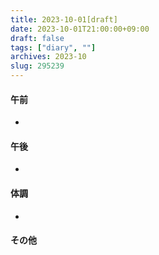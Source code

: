 ```yaml
---
title: 2023-10-01[draft]
date: 2023-10-01T21:00:00+09:00
draft: false
tags: ["diary", ""]
archives: 2023-10
slug: 295239
---
```

#### 午前
- 
#### 午後
- 
#### 体調
- 
#### その他